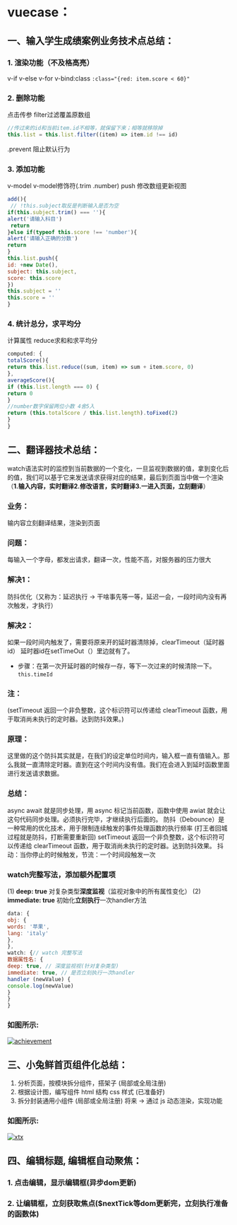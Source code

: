 # vuecase：
## 一、输入学生成绩案例业务技术点总结：
### 1. 渲染功能（不及格高亮）
v-if v-else v-for v-bind:class
`:class="{red: item.score < 60}"`
### 2. 删除功能
点击传参 filter过滤覆盖原数组
```javascript
//传过来的id和当前item.id不相等，就保留下来；相等就移除掉
this.list = this.list.filter((item) => item.id !== id)
```
.prevent 阻止默认行为
### 3. 添加功能
v-model v-model修饰符(.trim .number)
push 修改数组更新视图
```javascript
add(){
 // !this.subject取反是判断输入是否为空
if(this.subject.trim() === ''){
alert('请输入科目')
 return
}else if(typeof this.score !== 'number'){
alert('请输入正确的分数')
return
}
this.list.push({
id: +new Date(),
subject: this.subject,
score: this.score
})
this.subject = ''
this.score = ''
}
```
### 4. 统计总分，求平均分
计算属性 reduce求和和求平均分
```javascript
computed: {
totalScore(){
return this.list.reduce((sum, item) => sum + item.score, 0)
},
averageScore(){
if (this.list.length === 0) {
return 0
}
//number数字保留两位小数 4舍5入
return (this.totalScore / this.list.length).toFixed(2)
}
}
```

## 二、翻译器技术总结：
watch语法实时的监控到当前数据的一个变化，一旦监视到数据的值，拿到变化后的值，我们可以基于它来发送请求获得对应的结果，最后到页面当中做一个渲染（**1.输入内容，实时翻译2.修改语言，实时翻译3.一进入页面，立刻翻译**）
### 业务：
输内容立刻翻译结果，渲染到页面
### 问题：
每输入一个字母，都发出请求，翻译一次，性能不高，对服务器的压力很大
### 解决1：
防抖优化（又称为：延迟执行 → 干啥事先等一等，延迟一会，一段时间内没有再次触发，才执行）
### 解决2：
如果一段时间内触发了，需要将原来开的延时器清除掉，clearTimeout（延时器id）
延时器id在setTimeOut（）里边就有了。
- 步骤：在第一次开延时器的时候存一存，等下一次过来的时候清除一下。
`this.timeId`

### 注：
(setTimeout 返回一个非负整数，这个标识符可以传递给 clearTimeout 函数，用于取消尚未执行的定时器。达到防抖效果。)
### 原理：
这里做的这个防抖其实就是，在我们的设定单位时间内，输入框一直有值输入。那么我就一直清除定时器。直到在这个时间内没有值。我们在会进入到延时函数里面进行发送请求数据。
### 总结：
async await 就是同步处理，用 async 标记当前函数，函数中使用 awiat 就会让这句代码同步处理。必须执行完毕，才继续执行后面的。
防抖（Debounce）是一种常用的优化技术，用于限制连续触发的事件处理函数的执行频率
(打王者回城过程就是防抖，打断需要重新回)
setTimeout 返回一个非负整数，这个标识符可以传递给 clearTimeout 函数，用于取消尚未执行的定时器。达到防抖效果。
抖动：当你停止的时候触发，节流：一个时间段触发一次
### watch完整写法，添加额外配置项
(1) **deep: true** 对复杂类型**深度监视**（监视对象中的所有属性变化）
(2) **immediate: true** 初始化**立刻执行**一次handler方法
```javascript
data: {
obj: {
words: '苹果',
lang: 'italy'
},
},
watch: {// watch 完整写法
数据属性名: {
deep: true, // 深度监视视(针对复杂类型)
immediate: true, // 是否立刻执行一次handler
handler (newValue) {
console.log(newValue)
}
}
}
```
### 如图所示:
[![achievement](https://img.17carat.cn/2024/04/github/achievement.png "achievement")](https://img.17carat.cn/2024/04/github/achievement.png "achievement")

## 三、小兔鲜首页组件化总结：
1. 分析页面，按模块拆分组件，搭架子 (局部或全局注册)
2. 根据设计图，编写组件 html 结构 css 样式 (已准备好)
3. 拆分封装通用小组件 (局部或全局注册)
将来 → 通过 js 动态渲染，实现功能
### 如图所示:
[![xtx](https://img.17carat.cn/2024/04/github/xdx.png "xtx")](https://img.17carat.cn/2024/04/github/xdx.png "xtx")

## 四、编辑标题, 编辑框自动聚焦：
### 1. 点击编辑，显示编辑框(异步dom更新)
### 2. 让编辑框，立刻获取焦点($nextTick等dom更新完，立刻执行准备的函数体)
